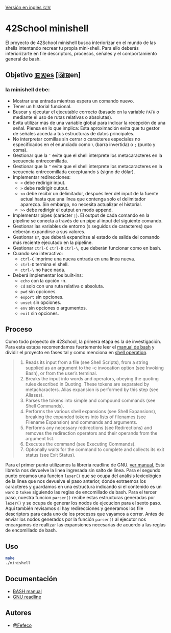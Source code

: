[Versión en inglés :uk:](README.en.md)
# 42School minishell 

El proyecto de 42School minishell busca interiorizar en el mundo de las shells intentando recrear tu propia mini-shell. Para ello deberás interiorizarte en file descriptors, procesos, señales y el comportamiento general de bash. 

## Objetivo [:ceuta_melilla:es](es.subject.pdf)	 [:uk:en]
### la minishell debe: 
- Mostrar una entrada mientras espera un comando nuevo.
- Tener un historial funcional.
- Buscar y ejecutar el ejecutable correcto (basado en la variable `PATH` o mediante el uso de rutas relativas o absolutas).
- Evita utilizar más de una variable global para indicar la recepción de una señal. Piensa en lo que implica: Esta aproximación evita que tu gestor de señales acceda a tus estructuras de datos principales.
- No interpretar comillas sin cerrar o caracteres especiales no especificados en el enunciado como `\` (barra invertida) o `;` (punto y coma).
- Gestionar que la `’` evite que el shell interprete los metacaracteres en la secuencia
entrecomillada.
- Gestionar que la `"` evite que el shell interprete los metacaracteres en la secuencia entrecomillada exceptuando `$` (signo de dólar).
- Implementar redirecciones:
  - `<` debe redirigir input.
  - `>` debe redirigir output.
  - `<<` debe recibir un delimitador, después leer del input de la fuente actual hasta que una línea que contenga solo el delimitador aparezca. Sin embargo, no necesita actualizar el historial.
  - `>>` debe redirigir el output en modo append.
- Implementar pipes (carácter `|`). El output de cada comando en la pipeline se conecta a través de un pipe al input del siguiente comando.
- Gestionar las variables de entorno (`$` seguidos de caracteres) que deberán expandirse a sus valores.
- Gestionar `$?`, que deberá expandirse al estado de salida del comando más reciente ejecutado en la pipeline.
- Gestionar `ctrl-C` `ctrl-D` `ctrl-\`, que deberán funcionar como en bash.
- Cuando sea interactivo:
  - `ctrl-C` imprime una nueva entrada en una línea nueva.
  - `ctrl-D` termina el shell.
  - `ctrl-\` no hace nada.
- Deberá implementar los built-ins:
  - `echo` con la opción -n.
  - `cd` solo con una ruta relativa o absoluta.
  - `pwd` sin opciones.
  - `export` sin opciones.
  - `unset` sin opciones.
  - `env` sin opciones o argumentos.
  - `exit` sin opciones.
 
## Proceso
Como todo proyecto de 42School, la primera etapa es la de investigación.
Para esta estapa recomendamos fuertemente leer el [manual de bash](https://www.gnu.org/software/bash/manual/html_node/index.html) y dividir el proyecto en fases tal y como menciona en [shell operation](https://www.gnu.org/software/bash/manual/html_node/Shell-Operation.html).

> 1.  Reads its input from a file (see Shell Scripts), from a string supplied as an argument to the -c invocation option (see Invoking Bash), or from the user’s terminal.
> 2.  Breaks the input into words and operators, obeying the quoting rules described in Quoting. These tokens are separated by metacharacters. Alias expansion is performed by this step (see Aliases).
> 3.  Parses the tokens into simple and compound commands (see Shell Commands).
> 4.  Performs the various shell expansions (see Shell Expansions), breaking the expanded tokens into lists of filenames (see Filename Expansion) and commands and arguments.
> 5.  Performs any necessary redirections (see Redirections) and removes the redirection operators and their operands from the argument list.
> 6.  Executes the command (see Executing Commands).
> 7.  Optionally waits for the command to complete and collects its exit status (see Exit Status).

Para el primer punto utilizamos la libreria readline de GNU. [ver manual.](https://tiswww.case.edu/php/chet/readline/rltop.html)
Esta libreria nos devuelve la linea ingresada sin salto de línea.
Para el segundo punto creamos una funcion `lexer()` que se ocupa del análisis lexicológico de la linea que nos devuelve el paso anterior, donde extraemos los caracteres y guardamos en una estructura indicando si el contenido es un `word` o `token` siguiendo las reglas de encomillado de bash.
Para el tercer paso, nuestra funcion `parser()` recibe estas estructuras generadas por `lexer()` y se ocupa de generar los nodos de ejecucion para el sexto paso. Aqui también revisamos si hay redirecciones y generamos los file descriptors para cada uno de los procesos que vayamos a correr.
Antes de enviar los nodos generados por la función `parser()` al ejecutor nos encargamos de reallizar las expansiones necesarias de acuerdo a las reglas de encomillado de bash.

## Uso

```bash
make
./minishell
```
## Documentación
- [BASH manual](https://www.gnu.org/software/bash/manual/html_node/index.html)
- [GNU readline](https://tiswww.case.edu/php/chet/readline/rltop.html)

## Autores

- [@Fefeco](https://www.github.com/Fefeco)














